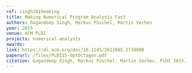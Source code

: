 ```yaml
---
ref: singh2015making
title: Making Numerical Program Analysis Fast
authors: Gagandeep Singh, Markus Püschel, Martin Vechev        
year: 2015
venue: ACM PLDI
projects: numerical-analysis
awards:
link: https://dl.acm.org/doi/10.1145/2813885.2738000
paperurl: /files/PLDI15-OptOctagon.pdf
citation: Gagandeep Singh, Markus Püschel, Martin Vechev, PLDI 2015.
---
```


